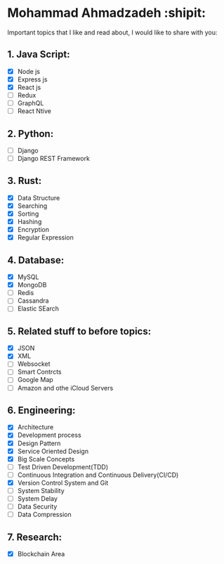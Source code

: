# Mohammad Ahmadzadeh :shipit:
Important topics that I like and read about, I would like to share with you:
## 1. Java Script:
- [x] Node js
- [x] Express js
- [x] React js
- [ ] Redux
- [ ] GraphQL
- [ ] React Ntive
## 2. Python:
- [ ] Django
- [ ] Django REST Framework
## 3. Rust:
- [x] Data Structure
- [x] Searching
- [x] Sorting
- [x] Hashing
- [x] Encryption
- [x] Regular Expression
## 4. Database:
- [x] MySQL
- [x] MongoDB
- [ ] Redis
- [ ] Cassandra
- [ ] Elastic SEarch
## 5. Related stuff to before topics:
- [x] JSON
- [x] XML
- [ ] Websocket
- [ ] Smart Contrcts
- [ ] Google Map
- [ ] Amazon and othe iCloud Servers
## 6. Engineering:
- [x] Architecture
- [x] Development process
- [x] Design Pattern
- [x] Service Oriented Design
- [x] Big Scale Concepts
- [ ] Test Driven Development(TDD)
- [ ] Continuous Integration and Continuous Delivery(CI/CD)
- [x] Version Control System and Git
- [ ] System Stability
- [ ] System Delay
- [ ] Data Security
- [ ] Data Compression 
## 7. Research:
- [x] Blockchain Area
